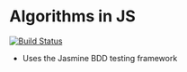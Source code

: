 # Algorithms in JS

[![Build Status](https://travis-ci.org/hermantran/js-algorithms.png?branch=master)](https://travis-ci.org/hermantran/js-algorithms)

* Uses the Jasmine BDD testing framework